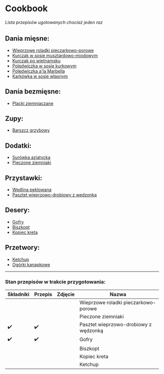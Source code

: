 # Cookbook
###### Lista przepisów ugotowanych chociaż jeden raz 

## Dania mięsne:
- [Wieprzowe roladki pieczarkowo-porowe](meats/Wieprzowe_roladki_pieczarkowo-porowe.md)
- [Kurczak w sosie musztardowo-miodowym](meats/Kurczak_w_sosie_musztardowo-miodowym.md)
- [Kurczak po wietnamsku](meats/Kurczak_po_wietnamsku.md)
- [Polędwiczka w sosie kurkowym](meats/Poledwiczka_w_sosie_kurkowym.md)
- [Polędwiczka a'la Marbella](meats/Poledwiczka_a-la_Marbella.md)
- [Karkówka w sosie własnym](meats/Karkowka_w_sosie_wlasnym.md)

## Dania bezmięsne:
- [Placki ziemniaczane](vegs/Placki_ziemniaczane.md)

## Zupy:
- [Barszcz grzybowy](soups/Barszcz_grzybowy.md)

## Dodatki:
- [Surówka azjatycka](sides/Surowka_azjatycka.md)
- [Pieczone ziemniaki](sides/Pieczone_ziemniaki.md)

## Przystawki:
- [Wędlina peklowana](starters/Wedlina_peklowana.md)
- [Pasztet wieprzowo-drobiowy z wędzonką](starters/Pasztet_wieprzowo-drobiowy_z_wedzonka.md)

## Desery:
- [Gofry](desserts/Gofry.md)
- [Biszkopt](desserts/Biszkopt.md)
- [Kopiec kreta](desserts/Kopiec_kreta.md)

## Przetwory:
- [Ketchup](preserves/Ketchup.md)
- [Ogórki kanapkowe](preserves/Ogorki_kanapkowe.md)

---
### Stan przepisów w trakcie przygotowania:
| Składniki | Przepis | Zdjęcie | Nazwa | 
| --- | --- | --- | --- |
|  |  |  | Wieprzowe roladki pieczarkowo-porowe |
|  |  |  | Pieczone ziemniaki |
| ✔️ | ✔️ |  | Pasztet wieprzowo-drobiowy z wędzonką |
| ✔️ | ✔️ |  | Gofry |
|  |  |  | Biszkopt |
|  |  |  | Kopiec kreta |
|  |  |  | Ketchup |
